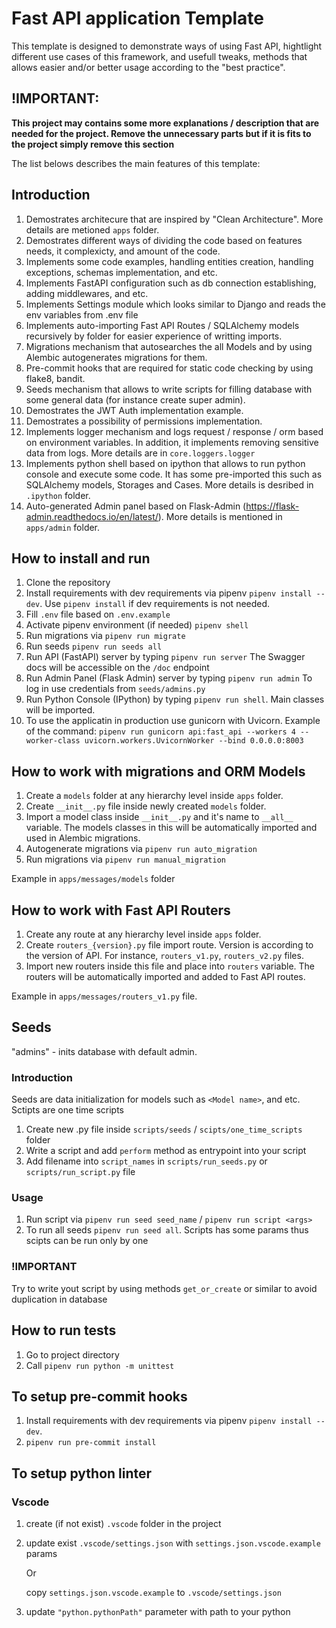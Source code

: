 # Fast API application Template

This template is designed to demonstrate ways of using Fast API,
hightlight different use cases of this framework, and usefull tweaks,
methods that allows easier and/or better usage according to the "best practice".

## !IMPORTANT:
<b>This project may contains some more explanations / description that are needed
for the project. Remove the unnecessary parts but if it is fits to the project
simply remove this section</b>

The list belows describes the main features of this template:

## Introduction

1. Demostrates architecure that are inspired by "Clean Architecture". More details are
metioned `apps` folder.
2. Demostrates different ways of dividing the code based on features needs, it complexicty,
and amount of the code.
3. Implements some code examples, handling entities creation, handling exceptions, schemas implementation, and etc.
4. Implements FastAPI configuration such as db connection establishing, adding middlewares, and etc.
5. Implements Settings module which looks similar to Django and reads the env variables from .env file
6. Implements auto-importing Fast API Routes / SQLAlchemy models recursively by folder for easier experience of writting
imports.
7. Migrations mechanism that autosearches the all Models and by using Alembic autogenerates migrations
for them.
8. Pre-commit hooks that are required for static code checking by using flake8, bandit.
9. Seeds mechanism that allows to write scripts for filling database with some general data (for instance
create super admin).
10. Demostrates the JWT Auth implementation example.
11. Demostrates a possibility of permissions implementation.
12. Implements logger mechanism and logs request / response / orm based on environment variables. In addition,
it implements removing sensitive data from logs. More details are in `core.loggers.logger`
13. Implements python shell based on ipython that allows to run python console and execute some code.
It has some pre-imported this such as SQLAlchemy models, Storages and Cases. More details is desribed
in `.ipython` folder.
14. Auto-generated Admin panel based on Flask-Admin (https://flask-admin.readthedocs.io/en/latest/). More details
is mentioned in `apps/admin` folder.

## How to install and run

1. Clone the repository
2. Install requirements with dev requirements via pipenv `pipenv install --dev`. Use
`pipenv install` if dev requirements is not needed.
3. Fill `.env` file based on `.env.example`
4. Activate pipenv environment (if needed) `pipenv shell`
5. Run migrations via `pipenv run migrate`
6. Run seeds `pipenv run seeds all`
7. Run API (FastAPI) server by typing `pipenv run server`
The Swagger docs will be accessible on the `/doc` endpoint
8. Run Admin Panel (Flask Admin) server by typing `pipenv run admin`
To log in use credentials from `seeds/admins.py`
9. Run Python Console (IPython) by typing `pipenv run shell`. Main classes will be imported.
10. To use the applicatin in production use gunicorn with Uvicorn. Example of the command:
`pipenv run gunicorn api:fast_api --workers 4 --worker-class uvicorn.workers.UvicornWorker --bind 0.0.0.0:8003`

## How to work with migrations and ORM Models

1. Create a `models` folder at any hierarchy level inside `apps` folder.
2. Create `__init__.py` file inside newly created `models` folder. 
2. Import a model class inside `__init__.py` and it's name to `__all__` variable. The models classes
in this will be automatically imported and used in Alembic migrations.
3. Autogenerate migrations via `pipenv run auto_migration`
4. Run migrations via `pipenv run manual_migration`

Example in `apps/messages/models` folder

## How to work with Fast API Routers
1. Create any route at any hierarchy level inside `apps` folder.
2. Create `routers_{version}.py` file import route. Version is according to the version of API.
For instance, `routers_v1.py`, `routers_v2.py` files.
3. Import new routers inside this file and place into `routers` variable. The routers will be automatically
imported and added to Fast API routes.

Example in `apps/messages/routers_v1.py` file.

## Seeds

"admins" - inits database with default admin.

### Introduction

Seeds are data initialization for models such as `<Model name>`, and etc.
Sctipts are one time scripts

1. Сreate new .py file inside `scripts/seeds` / `scipts/one_time_scripts` folder
2. Write a script and add `perform` method as entrypoint into your script
3. Add filename into `script_names` in `scripts/run_seeds.py` or `scripts/run_script.py` file

### Usage

1. Run script via `pipenv run seed seed_name` / `pipenv run script <args>`
2. To run all seeds `pipenv run seed all`. Scripts has some params thus scipts can be run only by one

### !IMPORTANT

Try to write yout script by using methods `get_or_create` or similar
to avoid duplication in database


## How to run tests

1. Go to project directory
2. Call `pipenv run python -m unittest`

## To setup pre-commit hooks

1. Install requirements with dev requirements via pipenv `pipenv install --dev`.
2. `pipenv run pre-commit install`

## To setup python linter

### Vscode

1. create (if not exist) `.vscode` folder in the project
2. update exist `.vscode/settings.json` with `settings.json.vscode.example` params

   Or

   copy `settings.json.vscode.example` to `.vscode/settings.json`

3. update `"python.pythonPath"` parameter with path to your python

